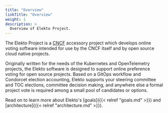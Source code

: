 ```yaml
---
title: "Overview"
linkTitle: "Overview"
weight: 1
description: >
  Overview of Elekto Project.
---
```


The Elekto Project is a [CNCF](https://cncf.io) accessory project which develops online voting software intended for use by the CNCF itself and by open source cloud native projects.

Originally written for the needs of the Kubernetes and OpenTelemetry projects, the Elekto software is designed to support online preference voting for open source projects.  Based on a GitOps workflow and Condorcet election accounting, Elekto supports your steering committee and TOC elections, committee decision making, and anywhere else a formal project vote is required among a small pool of candidates or options.

Read on to learn more about Elekto's [goals]({{< relref "goals.md" >}}) and [architecture]({{< relref "architecture.md" >}}).
